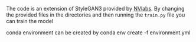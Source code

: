 The code is an extension of StyleGAN3 provided by [NVlabs]([https://github.com/NVlabs/stylegan3](https://github.com/NVlabs/stylegan)). By changing the provided files in the directories and then running the `train.py` file you can train the model

conda environment can be created by conda env create -f environment.yml 

